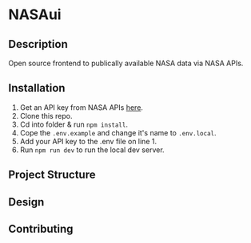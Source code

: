 # NASAui

## Description

Open source frontend to publically available NASA data via NASA APIs.

## Installation

1. Get an API key from NASA APIs [here](https://api.nasa.gov/).
1. Clone this repo.
1. Cd into folder & run `npm install`.
1. Cope the `.env.example` and change it's name to `.env.local`.
1. Add your API key to the .env file on line 1.
1. Run `npm run dev` to run the local dev server.

## Project Structure

## Design

## Contributing
